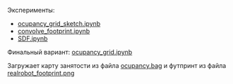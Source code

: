 Эксперименты:
- [ocupancy_grid_sketch.ipynb](ocupancy_grid_sketch.ipynb)
- [convolve_footprint.ipynb](convolve_footprint.ipynb)
- [SDF.ipynb](SDF.ipynb)

Финальный вариант: [ocupancy_grid.ipynb](ocupancy_grid.ipynb)

Загружает карту занятости из файла [ocupancy.bag](ocupancy.bag) и футпринт из файла [realrobot_footprint.png](realrobot_footprint.png)